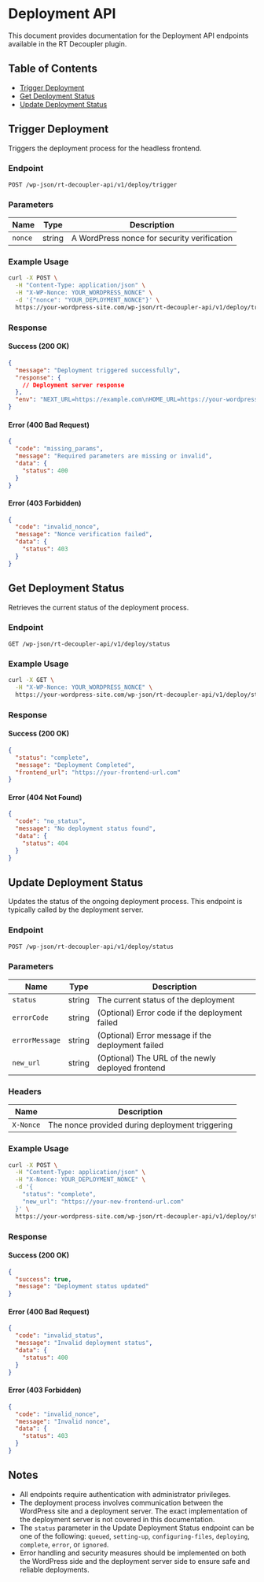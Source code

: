# Deployment API

This document provides documentation for the Deployment API endpoints available in the RT Decoupler plugin.

## Table of Contents

- [Trigger Deployment](#trigger-deployment)
- [Get Deployment Status](#get-deployment-status)
- [Update Deployment Status](#update-deployment-status)

## Trigger Deployment

Triggers the deployment process for the headless frontend.

### Endpoint

```
POST /wp-json/rt-decoupler-api/v1/deploy/trigger
```

### Parameters

| Name | Type | Description |
|------|------|-------------|
| `nonce` | string | A WordPress nonce for security verification |

### Example Usage

```bash
curl -X POST \
  -H "Content-Type: application/json" \
  -H "X-WP-Nonce: YOUR_WORDPRESS_NONCE" \
  -d '{"nonce": "YOUR_DEPLOYMENT_NONCE"}' \
  https://your-wordpress-site.com/wp-json/rt-decoupler-api/v1/deploy/trigger
```

### Response

#### Success (200 OK)

```json
{
  "message": "Deployment triggered successfully",
  "response": {
    // Deployment server response
  },
  "env": "NEXT_URL=https://example.com\nHOME_URL=https://your-wordpress-site.com\n..."
}
```

#### Error (400 Bad Request)

```json
{
  "code": "missing_params",
  "message": "Required parameters are missing or invalid",
  "data": {
    "status": 400
  }
}
```

#### Error (403 Forbidden)

```json
{
  "code": "invalid_nonce",
  "message": "Nonce verification failed",
  "data": {
    "status": 403
  }
}
```

## Get Deployment Status

Retrieves the current status of the deployment process.

### Endpoint

```
GET /wp-json/rt-decoupler-api/v1/deploy/status
```

### Example Usage

```bash
curl -X GET \
  -H "X-WP-Nonce: YOUR_WORDPRESS_NONCE" \
  https://your-wordpress-site.com/wp-json/rt-decoupler-api/v1/deploy/status
```

### Response

#### Success (200 OK)

```json
{
  "status": "complete",
  "message": "Deployment Completed",
  "frontend_url": "https://your-frontend-url.com"
}
```

#### Error (404 Not Found)

```json
{
  "code": "no_status",
  "message": "No deployment status found",
  "data": {
    "status": 404
  }
}
```

## Update Deployment Status

Updates the status of the ongoing deployment process. This endpoint is typically called by the deployment server.

### Endpoint

```
POST /wp-json/rt-decoupler-api/v1/deploy/status
```

### Parameters

| Name | Type | Description |
|------|------|-------------|
| `status` | string | The current status of the deployment |
| `errorCode` | string | (Optional) Error code if the deployment failed |
| `errorMessage` | string | (Optional) Error message if the deployment failed |
| `new_url` | string | (Optional) The URL of the newly deployed frontend |

### Headers

| Name | Description |
|------|-------------|
| `X-Nonce` | The nonce provided during deployment triggering |

### Example Usage

```bash
curl -X POST \
  -H "Content-Type: application/json" \
  -H "X-Nonce: YOUR_DEPLOYMENT_NONCE" \
  -d '{
    "status": "complete",
    "new_url": "https://your-new-frontend-url.com"
  }' \
  https://your-wordpress-site.com/wp-json/rt-decoupler-api/v1/deploy/status
```

### Response

#### Success (200 OK)

```json
{
  "success": true,
  "message": "Deployment status updated"
}
```

#### Error (400 Bad Request)

```json
{
  "code": "invalid_status",
  "message": "Invalid deployment status",
  "data": {
    "status": 400
  }
}
```

#### Error (403 Forbidden)

```json
{
  "code": "invalid_nonce",
  "message": "Invalid nonce",
  "data": {
    "status": 403
  }
}
```

## Notes

- All endpoints require authentication with administrator privileges.
- The deployment process involves communication between the WordPress site and a deployment server. The exact implementation of the deployment server is not covered in this documentation.
- The `status` parameter in the Update Deployment Status endpoint can be one of the following: `queued`, `setting-up`, `configuring-files`, `deploying`, `complete`, `error`, or `ignored`.
- Error handling and security measures should be implemented on both the WordPress side and the deployment server side to ensure safe and reliable deployments.
